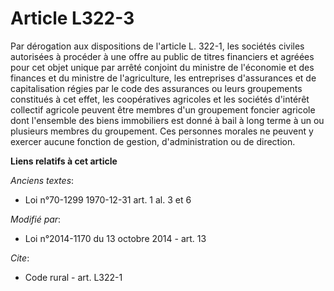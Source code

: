 # Article L322-3

Par dérogation aux dispositions de l'article L. 322-1, les sociétés civiles autorisées à procéder à une offre au public de
titres financiers et agréées pour cet objet unique par arrêté conjoint du ministre de l'économie et des finances et du
ministre de l'agriculture, les entreprises d'assurances et de capitalisation régies par le code des assurances ou leurs
groupements constitués à cet effet, les coopératives agricoles et les sociétés d'intérêt collectif agricole peuvent être
membres d'un groupement foncier agricole dont l'ensemble des biens immobiliers est donné à bail à long terme à un ou
plusieurs membres du groupement. Ces personnes morales ne peuvent y exercer aucune fonction de gestion, d'administration ou
de direction.

**Liens relatifs à cet article**

_Anciens textes_:

  - Loi n°70-1299 1970-12-31 art. 1 al. 3 et 6

_Modifié par_:

  - Loi n°2014-1170 du 13 octobre 2014 - art. 13

_Cite_:

  - Code rural - art. L322-1

